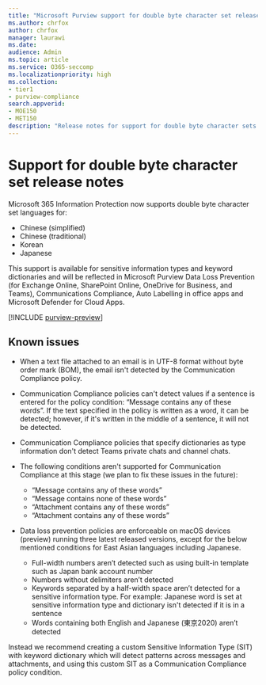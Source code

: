 ```yaml
---
title: "Microsoft Purview support for double byte character set release notes"
ms.author: chrfox
author: chrfox
manager: laurawi
ms.date: 
audience: Admin
ms.topic: article
ms.service: O365-seccomp
ms.localizationpriority: high
ms.collection: 
- tier1
- purview-compliance
search.appverid: 
- MOE150
- MET150
description: "Release notes for support for double byte character sets."
---
```


# Support for double byte character set release notes

 Microsoft 365 Information Protection now supports double byte character set languages for:

- Chinese (simplified)
- Chinese (traditional)
- Korean
- Japanese

This support is available for sensitive information types and keyword dictionaries and will be reflected in Microsoft Purview Data Loss Prevention (for Exchange Online, SharePoint Online, OneDrive for Business, and Teams), Communications Compliance, Auto Labelling in office apps and Microsoft Defender for Cloud Apps.

[!INCLUDE [purview-preview](../includes/purview-preview.md)]

## Known issues

- When a text file attached to an email is in UTF-8 format without byte order mark (BOM), the email isn't detected by the Communication Compliance policy.

- Communication Compliance policies can't detect values if a sentence is entered for the policy condition: “Message contains any of these words”. If the text specified in the policy is written as a word, it can be detected; however, if it's written in the middle of a sentence, it will not be detected.

- Communication Compliance policies that specify dictionaries as type information don't detect Teams private chats and channel chats.

- The following conditions aren't supported for Communication Compliance at this stage (we plan to fix these issues in the future): 
  - “Message contains any of these words”
  - “Message contains none of these words”
  - “Attachment contains any of these words”
  - “Attachment contains any of these words”

- Data loss prevention policies are enforceable on macOS devices (preview) running three latest released versions, except for the below mentioned conditions for East 
  Asian languages including Japanese.
  - Full-width numbers aren’t detected such as using built-in template such as Japan bank account number
  - Numbers without delimiters aren’t detected
  - Keywords separated by a half-width space aren’t detected for a sensitive information type. For example: Japanese word is set at sensitive information type and
    dictionary isn't detected if it is in a sentence
  - Words containing both English and Japanese (東京2020) aren’t detected

Instead we recommend creating a custom Sensitive Information Type (SIT) with keyword dictionary which will detect patterns across messages and attachments, and using this custom SIT as a Communication Compliance policy condition.
